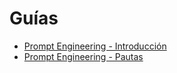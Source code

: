 # Guías

- [Prompt Engineering - Introducción](01-introduccion.md)
- [Prompt Engineering - Pautas](02-pautas.md)
